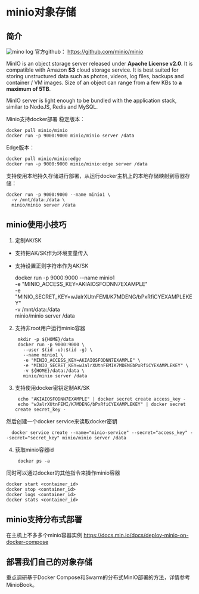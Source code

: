 # minio对象存储

## 简介
![mino log](/images/minio-logo.svg)
官方github：
https://github.com/minio/minio

MinIO is an object storage server released under **Apache License v2.0**. It is compatible with Amazon **S3** cloud storage service. It is best suited for storing unstructured data such as photos, videos, log files, backups and container / VM images. Size of an object can range from a few KBs to **a maximum of 5TB**.

MinIO server is light enough to be bundled with the application stack, similar to NodeJS, Redis and MySQL.

Minio支持docker部署
稳定版本：

    docker pull minio/minio
    docker run -p 9000:9000 minio/minio server /data
Edge版本：

    docker pull minio/minio:edge
    docker run -p 9000:9000 minio/minio:edge server /data

支持使用本地持久存储进行部署，从运行docker主机上的本地存储映射到容器存储：

    docker run -p 9000:9000 --name minio1 \
      -v /mnt/data:/data \
      minio/minio server /data
## minio使用小技巧
1. 定制AK/SK
- 支持把AK/SK作为环境变量传入
- 支持设置正则字符串作为AK/SK

    docker run -p 9000:9000 --name minio1 \
      -e "MINIO_ACCESS_KEY=AKIAIOSFODNN7EXAMPLE" \
      -e "MINIO_SECRET_KEY=wJalrXUtnFEMI/K7MDENG/bPxRfiCYEXAMPLEKEY" \
      -v /mnt/data:/data \
      minio/minio server /data
2. 支持非root用户运行minio容器

        mkdir -p ${HOME}/data
        docker run -p 9000:9000 \
          --user $(id -u):$(id -g) \
          --name minio1 \
          -e "MINIO_ACCESS_KEY=AKIAIOSFODNN7EXAMPLE" \
          -e "MINIO_SECRET_KEY=wJalrXUtnFEMIK7MDENGbPxRfiCYEXAMPLEKEY" \
          -v ${HOME}/data:/data \
          minio/minio server /data
3. 支持使用docker密钥定制AK/SK

        echo "AKIAIOSFODNN7EXAMPLE" | docker secret create access_key -
        echo "wJalrXUtnFEMI/K7MDENG/bPxRfiCYEXAMPLEKEY" | docker secret create secret_key -

然后创建一个docker service来读取docker密钥

      docker service create --name="minio-service" --secret="access_key" --secret="secret_key" minio/minio server /data

4. 获取minio容器id

        docker ps -a

同时可以通过docker的其他指令来操作minio容器

    docker start <container_id>
    docker stop <container_id>
    docker logs <container_id>
    docker stats <container_id>



## minio支持分布式部署
在主机上不多多个minio容器实例
https://docs.min.io/docs/deploy-minio-on-docker-compose

## 部署我们自己的对象存储

重点调研基于Docker Compose和Swarm的分布式MinIO部署的方法，详情参考MinioBook。
